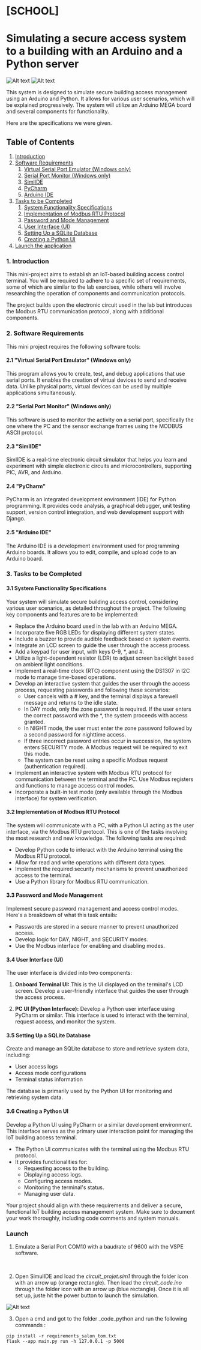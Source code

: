# [SCHOOL]

# Simulating a secure access system to a building with an Arduino and a Python server

![Alt text](image-2.png)
![Alt text](image-1.png)

This system is designed to simulate secure building access management using an Arduino and Python. It allows for various user scenarios, which will be explained progressively. The system will utilize an Arduino MEGA board and several components for functionality.

Here are the specifications we were given.


## Table of Contents

1. [Introduction](#introduction)
2. [Software Requirements](#software-requirements)
   1. [Virtual Serial Port Emulator (Windows only)](#virtual-serial-port-emulator-windows-only)
   2. [Serial Port Monitor (Windows only)](#serial-port-monitor-windows-only)
   3. [SimlIDE](#simlide)
   4. [PyCharm](#pycharm)
   5. [Arduino IDE](#arduino-ide)
3. [Tasks to be Completed](#tasks-to-be-completed)
   1. [System Functionality Specifications](#system-functionality-specifications)
   2. [Implementation of Modbus RTU Protocol](#implementation-of-modbus-rtu-protocol)
   3. [Password and Mode Management](#password-and-mode-management)
   4. [User Interface (UI)](#user-interface-ui)
   5. [Setting Up a SQLite Database](#setting-up-a-sqlite-database)
   6. [Creating a Python UI](#creating-a-python-ui)
4. [Launch the application](#launch)

### 1. Introduction

This mini-project aims to establish an IoT-based building access control terminal.
 You will be required to adhere to a specific set of requirements, some of which are similar to the lab exercises, while others will involve researching the operation of components and communication protocols.

The project builds upon the electronic circuit used in the lab but introduces the Modbus RTU communication protocol, along with additional components.

### 2. Software Requirements

This mini project requires the following software tools:

#### 2.1 "Virtual Serial Port Emulator" (Windows only)
This program allows you to create, test, and debug applications that use serial ports. It enables the creation of virtual devices to send and receive data. Unlike physical ports, virtual devices can be used by multiple applications simultaneously.

#### 2.2 "Serial Port Monitor" (Windows only)
This software is used to monitor the activity on a serial port, specifically the one where the PC and the sensor exchange frames using the MODBUS ASCII protocol.

#### 2.3 "SimlIDE"
SimlIDE is a real-time electronic circuit simulator that helps you learn and experiment with simple electronic circuits and microcontrollers, supporting PIC, AVR, and Arduino.

#### 2.4 "PyCharm"
PyCharm is an integrated development environment (IDE) for Python programming. It provides code analysis, a graphical debugger, unit testing support, version control integration, and web development support with Django.

#### 2.5 "Arduino IDE"
The Arduino IDE is a development environment used for programming Arduino boards. It allows you to edit, compile, and upload code to an Arduino board.

### 3. Tasks to be Completed

#### 3.1 System Functionality Specifications

Your system will simulate secure building access control, considering various user scenarios, as detailed throughout the project. The following key components and features are to be implemented:

- Replace the Arduino board used in the lab with an Arduino MEGA.
- Incorporate five RGB LEDs for displaying different system states.
- Include a buzzer to provide audible feedback based on system events.
- Integrate an LCD screen to guide the user through the access process.
- Add a keypad for user input, with keys 0-9, *, and #.
- Utilize a light-dependent resistor (LDR) to adjust screen backlight based on ambient light conditions.
- Implement a real-time clock (RTC) component using the DS1307 in I2C mode to manage time-based operations.
- Develop an interactive system that guides the user through the access process, requesting passwords and following these scenarios:
  - User cancels with a # key, and the terminal displays a farewell message and returns to the idle state.
  - In DAY mode, only the zone password is required. If the user enters the correct password with the *, the system proceeds with access granted.
  - In NIGHT mode, the user must enter the zone password followed by a second password for nighttime access.
  - If three incorrect password entries occur in succession, the system enters SECURITY mode. A Modbus request will be required to exit this mode.
  - The system can be reset using a specific Modbus request (authentication required).
- Implement an interactive system with Modbus RTU protocol for communication between the terminal and the PC. Use Modbus registers and functions to manage access control modes.
- Incorporate a built-in test mode (only available through the Modbus interface) for system verification.

#### 3.2 Implementation of Modbus RTU Protocol

The system will communicate with a PC, with a Python UI acting as the user interface, via the Modbus RTU protocol. This is one of the tasks involving the most research and new knowledge. The following tasks are required:

- Develop Python code to interact with the Arduino terminal using the Modbus RTU protocol.
- Allow for read and write operations with different data types.
- Implement the required security mechanisms to prevent unauthorized access to the terminal.
- Use a Python library for Modbus RTU communication.

#### 3.3 Password and Mode Management

Implement secure password management and access control modes. Here's a breakdown of what this task entails:

- Passwords are stored in a secure manner to prevent unauthorized access.
- Develop logic for DAY, NIGHT, and SECURITY modes.
- Use the Modbus interface for enabling and disabling modes.

#### 3.4 User Interface (UI)

The user interface is divided into two components:

1. **Onboard Terminal UI:** This is the UI displayed on the terminal's LCD screen. Develop a user-friendly interface that guides the user through the access process.

2. **PC UI (Python Interface):** Develop a Python user interface using PyCharm or similar. This interface is used to interact with the terminal, request access, and monitor the system.

#### 3.5 Setting Up a SQLite Database

Create and manage an SQLite database to store and retrieve system data, including:

- User access logs
- Access mode configurations
- Terminal status information

The database is primarily used by the Python UI for monitoring and retrieving system data.

#### 3.6 Creating a Python UI

Develop a Python UI using PyCharm or a similar development environment. This interface serves as the primary user interaction point for managing the IoT building access terminal.

- The Python UI communicates with the terminal using the Modbus RTU protocol.
- It provides functionalities for:
  - Requesting access to the building.
  - Displaying access logs.
  - Configuring access modes.
  - Monitoring the terminal's status.
  - Managing user data.

Your project should align with these requirements and deliver a secure, functional IoT building access management system. Make sure to document your work thoroughly, including code comments and system manuals.

### Launch

1. Emulate a Serial Port COM10 with a baudrate of 9600 with the VSPE software.

<br/>

2. Open SimulIDE and load the _circuit_projet.sim1_ through the folder icon with an arrow up (orange rectangle). Then load the _circuit_code.ino_ through the folder icon with an arrow up (blue rectangle). Once it is all set up, juste hit the power button to launch the simulation.

![Alt text](image.png)

3. Open a cmd and got to the folder _code_python and run the following commands :

```
pip install -r requirements_salon_tom.txt
flask --app main.py run -h 127.0.0.1 -p 5000
```